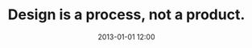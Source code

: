---
title: "Design is a process, not a product."
date: 2013-01-01 12:00
category: beliefs
layout: thought
---